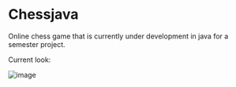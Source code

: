 # Chessjava
Online chess game that is currently under development in java for a semester project.


Current look:

![image](https://github.com/KaganBaldiran/Chessjava/assets/80681941/1492d66d-6521-4061-9c82-440a730b39cc)
